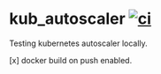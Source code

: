 # kub_autoscaler [![ci](https://github.com/apande95/kub_autoscaler/actions/workflows/docker_push.yml/badge.svg)](https://github.com/apande95/kub_autoscaler/actions/workflows/docker_push.yml)
Testing kubernetes autoscaler locally. 


[x] docker build on push enabled.
